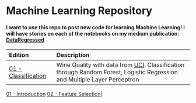 Machine Learning Repository
===

#### I want to use this repo to post new code for learning Machine Learning! I will have stories on each of the notebooks on my medium publication: **[DataRegressed](https://medium.com/dataregressed)**

|Edition|Description|
|:-|:-|
|[01 - Classification](https://github.com/IshNjie/Learning_MachineLearning/blob/master/01_Classification)|Wine Quality with data from [UCI](https://archive.ics.uci.edu/ml/datasets/Wine+Quality). Classification through Random Forest, Logistic Regression and Multiple Layer Perceptron
[01 - Introduction](https://github.com/IshNjie/Learning_MachineLearning/blob/master/01_Classification/01_Wine_Classification_Intro.ipynb)
[02 - Feature Selection](https://github.com/IshNjie/Learning_MachineLearning/blob/master/01_Classification/02_Wine_Classification_Feature_Selection.ipynb)|